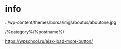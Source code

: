 # info

../wp-content/themes/borsa/img/aboutus/aboutone.jpg

<?PHP bloginfo('template_url');?>

/%category%/%postname%/

https://wpschool.ru/ajax-load-more-button/